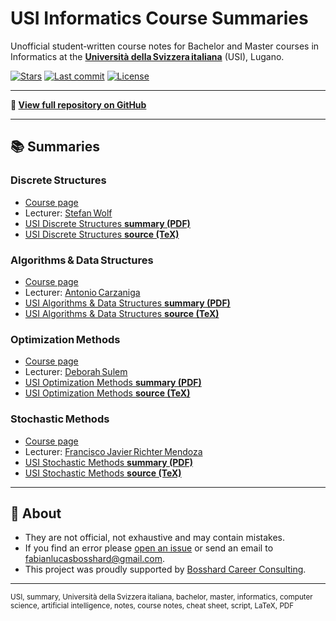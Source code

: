 # USI Informatics Course Summaries

Unofficial student‑written course notes for Bachelor and Master courses in Informatics at the **[Università della Svizzera italiana](https://www.usi.ch/en)** (USI), Lugano.

[![Stars](https://img.shields.io/github/stars/fabianbosshard/usi-informatics-course-summaries?style=social)](https://github.com/fabianbosshard/usi-informatics-course-summaries/stargazers)
[![Last commit](https://img.shields.io/github/last-commit/fabianbosshard/usi-informatics-course-summaries)](https://github.com/fabianbosshard/usi-informatics-course-summaries/commits/main)
[![License](https://img.shields.io/github/license/fabianbosshard/usi-informatics-course-summaries)](LICENSE)

---

**📂 [View full repository on GitHub](https://github.com/fabianbosshard/usi-informatics-course-summaries)**

---

## 📚 Summaries

### Discrete Structures
* [Course page](https://search.usi.ch/en/courses/35270737/discrete-structures)  
* Lecturer: [Stefan Wolf](https://search.usi.ch/people/eefbe656c9dfacf0e1a1e15bf8893bcb/wolf-stefan)  
* [USI Discrete Structures **summary (PDF)**](./summaries/usi-discrete-structures-summary.pdf)  
* [USI Discrete Structures **source (TeX)**](./summaries/usi-discrete-structures-summary.tex)  


### Algorithms & Data Structures
* [Course page](https://search.usi.ch/en/courses/35270741/algorithms-data-structures)  
* Lecturer: [Antonio Carzaniga](https://www.inf.usi.ch/carzaniga/)  
* [USI Algorithms & Data Structures **summary (PDF)**](./summaries/usi-algorithms-and-data-structures-summary.pdf)  
* [USI Algorithms & Data Structures **source (TeX)**](./summaries/usi-algorithms-and-data-structures-summary.tex)  


### Optimization Methods
* [Course page](https://search.usi.ch/en/courses/35270756/optimization-methods)  
* Lecturer: [Deborah Sulem](https://search.usi.ch/en/people/7ae0ccfefe31ec77de71003997572fbd/sulem-deborah)  
* [USI Optimization Methods **summary (PDF)**](./summaries/usi-optimization-methods-summary.pdf)  
* [USI Optimization Methods **source (TeX)**](./summaries/usi-optimization-methods-summary.tex)  


### Stochastic Methods
* [Course page](https://search.usi.ch/en/courses/35270722/stochastic-methods)  
* Lecturer: [Francisco Javier Richter Mendoza](https://search.usi.ch/en/people/fd79a01270bbee6228453cacbb95a6c5/richter-mendoza-francisco-javier)  
* [USI Stochastic Methods **summary (PDF)**](./summaries/usi-stochastic-methods-summary.pdf)  
* [USI Stochastic Methods **source (TeX)**](./summaries/usi-stochastic-methods-summary.tex)  


---

## 📄 About
- They are not official, not exhaustive and may contain mistakes.
- If you find an error please [open an issue](https://github.com/fabianbosshard/usi-informatics-course-summaries/issues) or send an email to [fabianlucasbosshard@gmail.com](mailto:fabianlucasbosshard@gmail.com).
- This project was proudly supported by [Bosshard Career Consulting](https://bosshard-career-consulting.ch/).

---

<sub>USI, summary, Università della Svizzera italiana, bachelor, master, informatics, computer science, artificial intelligence, notes, course notes, cheat sheet, script, LaTeX, PDF</sub>
